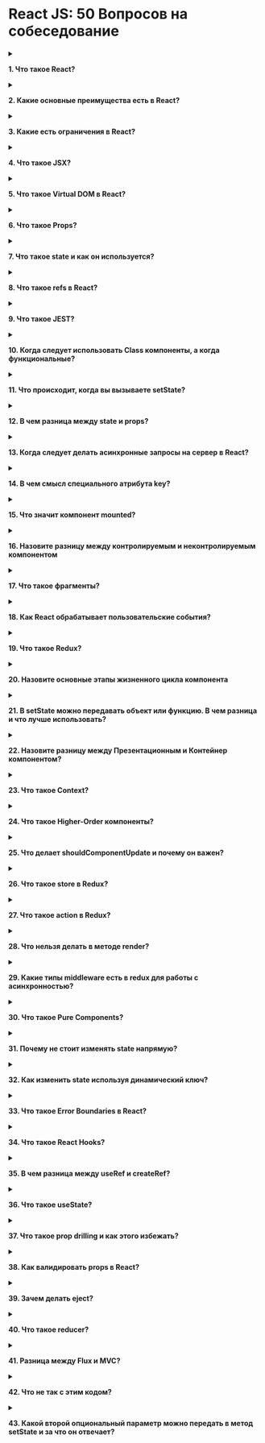 # React JS: 50 Вопросов на собеседование

<details>
<summary>

**1. Что такое React?**

</summary>

- React - JavaScript фронтенд библиотека, разработанная Facebook в 2011
- В ядре - компонентный подход, позволяющий создавать переиспользуемые UI
  блоки
- Служит, для создания сложных интерактивных UI для web и мобильной
разработки
</details>

<details>
<summary>

**2. Какие основные преимущества есть в React?**

</summary>

- Увеличивает производительность отрисовки приложений
- Может использоваться и на клиенте и на сервере
- Из-за JSX читаемость кода увеличивается
- Легко интегрировать с другими фреймворками
- Легко писать unit тесты
</details>

<details>
<summary>

**3. Какие есть ограничения в React?**

</summary>

- React - всего лишь библиотека
- Требуется некоторое время на освоение
- Может быть немного сложным для начинающих
- Код по-началу может выглядеть сложным из-за инфраструктуры и JSX
</details>

<details>
<summary>

**4. Что такое JSX?**

</summary>

JSX - ярлык для JavaScript XML. Это специальный синтаксис, который расширяетJavaScript возможностью писать HTML внутри Это позволяет интегрировать шаблоны компонентов прямо в JavaScript, что делает разработку проще
</details>

<details>
<summary>

**5.  Что такое Virtual DOM в React?**

</summary>

Virtual DOM - легковесный JavaScript объект, который представляет копию реального DOM дерева. Нужен для оптимизации взаимодействия с DOM
</details>

<details>
<summary>

**6. Что такое Props?**

</summary>

Сокращенно от Properties. Входящие свойства в компонент. Они только для чтения иих нельзя менять. Всегда идут от родителя к ребенку.
</details>

<details>
<summary>

**7. Что такое state и как он используется?**

</summary>

Обычный объект - источник данных. Содержит информацию по поведению и состоянию интерфейса. Можно мутировать
</details>

<details>
<summary>

**8. Что такое refs в React?**

</summary>

Сокращенно от References. Специальный атрибут, позволяющий получить доступ до конкретного DOM элемента

**Нужен для:**
- Вызова анимаций
- Для задания фокуса или выделения текста
- Взаимодействия со сторонними библиотеками

</details>

<details>
<summary>

**9. Что такое JEST?**

</summary>

JavaScript фреймворк, для юнит тестирования на основе Jasmine. Разработал Facebook. Очень удобен именно для React

</details>

<details>
<summary>

**10. Когда следует использовать Class компоненты, а когда функциональные?**

</summary>

Если нужны жизненные этапы компонента - используем class компоненты. Иначе для оптимизации лучше функциональные

</details>

<details>
<summary>

**11. Что происходит, когда вы вызываете setState?**

</summary>

Вначале React соединяет объект стейта с измененными полями. На основе нового состояния строит новое дерево React элементов и выясняет, какие именно части приложения должны быть изменены.

Это нужно для наиболее производительного обновления интерфейса

</details>

<details>
<summary>

**12.  В чем разница между state и props?**

</summary>

**state** - структура данных, необходимая для изменения и отслеживания пользовательских действий

**props** - набор конфигурации, поступающий от родительского элемента. Их нельзя изменять

</details>

<details>
<summary>

**13. Когда следует делать асинхронные запросы на сервер в React?**

</summary>

Для этого служит метод **componentDidMount**

Или **useEffect** с пустым набором зависимостей

</details>

<details>
<summary>

**14. В чем смысл специального атрибута key?**

</summary>

Атрибут позволяет React понимать, какие именно элементы в списке были модифицированы или удалены, что увеличивает производительность рендеринга.

Лучше всего использовать уникальные значения, такие как ID. Индексы использовать не рекомендуется

</details>

<details>
<summary>

**15. Что значит компонент mounted?**

</summary>

Шаблон компонента соединен с DOM деревом

</details>

<details>
<summary>

**16. Назовите разницу между контролируемым и неконтролируемым компонентом**

</summary>

- Контролируемый компонент обладает своим стейтом, управляемый React
- Неконтролируемые компоненты обладают внутренним стейтом (как пример
значение тега textarea)

</details>

<details>
<summary>

**17. Что такое фрагменты?**

</summary>

Специальный элемент в React позволяющий возвращать группу элементов без дополнительного родительского DOM элемента

</details>

<details>
<summary>

**18. Как React обрабатывает пользовательские события?**

</summary>

Добавляет один обработчик события на корневой элемент. Объект события оборачивает в свою обертку - **SyntheticEvent** для кроссбраузерности

</details>

<details>
<summary>

**19. Что такое Redux?**

</summary>

Библиотека для работы с потоком данных в JavaScript

Позволяет добавить дополнительный слой для приложения, где состояние описано в JavaScript объекте. Нужно для более удобного написания кода

</details>

<details>
<summary>

**20. Назовите основные этапы жизненного цикла компонента**

</summary>

- **componentWillMount** - перед рендерингом, в основном для настройки компонента
- **render** - процесс рендеринга
- **componentDidMount** - уведомляет, про то, что компонент соединен с DOM деревом
- **componentWillReceiveProps** - уведомляет, про то, что приходят новые входящие свойства в компонент
- **shouldComponentUpdate** - возвращает true или false и служит для оптимизации. Решает, нужно ли делать ре-рендеринг
- **componentWillUpdate** - уведомляет, что компонент будет обновлен
- **componentDidUpdate** - уведомляет, что компонент был обновлен
- **componentWillUnmount** - используется для удаления слушателей и очистки компонента. Вызывается перед удалением компонента

</details>

<details>
<summary>

**21. В setState можно передавать объект или функцию. В чем разница и что лучше использовать?**

</summary>

**props** и **state** могут изменяться асинхронно. Если мы передадим функцию, то мы точно будет знать, что стейт основывается на предыдущем состоянии


</details>

<details>
<summary>

**22. Назовите разницу между Презентационным и Контейнер компонентом?**

</summary>

- Презентационный - “как вещи выглядят”. Нужен для создания интерфейса. Работает на входящих параметрах
- Контейнер - “как вещи работают”. Обладают состоянием, подключены к Flux или Redux

</details>

<details>
<summary>

**23. Что такое Context?**

</summary>

Context - позволяет передавать свойства от родителя к ребенку, избегая промежуточных компонентов

</details>

<details>
<summary>

**24. Что такое Higher-Order компоненты?**

</summary>

Higher-order component (HOC) - функции, у которых входящий параметр компонент. Возвращают новый компонент с добавленным поведением.

Могут быть использованы в следующих случаях:
1. Переиспользование кода
2. Слой абстракции для state и взаимодействия с ним
3. Управление props

</details>

<details>
<summary>

**25. Что делает shouldComponentUpdate и почему он важен?**

</summary>

Этап жизненного цикла, который решает, будет ли ре-рендер, или нет. Позволяет оптимизировать приложение

</details>

<details>
<summary>

**26. Что такое store в Redux?**

</summary>

JavaScript объект, в котором содержится состояние приложения. Дополнительно отвечает за следующее:
1. state может быть получен через **getState()**
2. Изменять state можно через **dispatch(action)**
3. Регистрировать изменения через **subscribe(listener)**

</details>

<details>
<summary>

**27. Что такое action в Redux?**

</summary>

Объект, который обязательно должен содержать ключ **type**. С помощью него Redux понимает, что именно нужно сделать со стейтом

</details>

<details>
<summary>

**28. Что нельзя делать в методе render?**

</summary>

Нельзя изменять состояние компонента (например вызывать **setState**). Должен быть чистой (pure) функцией

</details>

<details>
<summary>

**29. Какие типы middleware есть в redux для работы с асинхронностью?**

</summary>

1. Redux Thunk
2. Redux Promise
3. Redux Saga

</details>

<details>
<summary>

**30. Что такое Pure Components?**

</summary>

Тоже самое, что и Component, кроме того, что автоматически за вас реализует метод **shouldComponentUpdate**

</details>

<details>
<summary>

**31. Почему не стоит изменять state напрямую?**

</summary>

Не будет запущен процесс ре-рендеринга и интерфейс не поменяется. Корректно использовать метод **setState()**

</details>

<details>
<summary>

**32. Как изменить state используя динамический ключ?**

</summary>

![key](/img/key.png "key")

</details>

<details>
<summary>

**33. Что такое Error Boundaries в React?**

</summary>

React - компонент, позволяющий обрабатывать ошибки в дочерних компонентах. Для это присутствует метод **componentDidCatch(error, info)**

</details>

<details>
<summary>

**34. Что такое React Hooks?**

</summary>

Функционал, добавленный в React 16.8. С помощью хуков, можно писать приложения, используя только функциональные компоненты, без классов.

С помощью хуков можно следить за стейтом, эмулировать жизненные этапы компонента, работа с ссылками и многое другое

</details>

<details>
<summary>

**35. В чем разница между useRef и createRef?**

</summary>

- **createRef** - всегда создает новую ссылку. Используется в class компонентах
- **useRef** - возвращает одинаковую ссылку на объект, которое были при начальном рендеринге

</details>

<details>
<summary>

**36. Что такое useState?**

</summary>

Встроенные React хук. Позволяет работать со стейтом в функциональных компонентах. Принимает начальное значение. Возвращает массив, состоящий всегда из 2х элементов (кортеж), где:
- первый элемент - само состояние
- второй элемент - функция, меняющая состояние

</details>

<details>
<summary>

**37. Что такое prop drilling и как этого избежать?**

</summary>

Передача свойств на прямую от родителя к ребенку через сложную и длинную иерархию компонентов.

Избежать можно используя **Context** или например Redux **(Flux)**

</details>

<details>
<summary>

**38.  Как валидировать props в React?**

</summary>

Для этого есть дополнительная библиотека - **PropTypes**

</details>

<details>
<summary>

**39. Зачем делать eject?**

</summary>

На случай, если необходимо модифицировать конфигурацию проекта (webpack, babel)

</details>

<details>
<summary>

**40. Что такое reducer?**

</summary>

Простая чистая функция, принимающая **state** и **action** и модифицирующая **state**. Должна возвращать новый объект

</details>

<details>
<summary>

**41. Разница между Flux и MVC?**

</summary>

MVC (model view controller) - парадигма, разделяющая отображение и данные, однако присутствуют следующие минусы:

- каскадная модель данных, сложно отслеживать состояние
- данные могут быть изменены где угодно. Как следствие непредсказуемое поведение UI

Flux позволяет решить проблему каскадной модели данных. Данные получаются из отдельного store и менять напрямую их нельзя.

</details>

<details>
<summary>

**42. Что не так с этим кодом?**

</summary>

![code](/img/code.png "code")

С этим кодом все хорошо. Изменяем state на основе прошлого состояния и входящих параметров

</details>

<details>
<summary>

**43. Какой второй опциональный параметр можно передать в метод setState и за что он отвечает?**

</summary>

Функция, уведомляющая, что компонент закончил процесс ре-рендеринга.

</details>